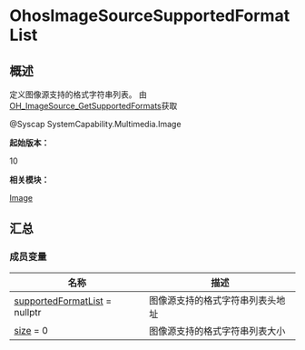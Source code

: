 # OhosImageSourceSupportedFormatList


## 概述

定义图像源支持的格式字符串列表。 由[OH_ImageSource_GetSupportedFormats](image.md#oh_imagesource_getsupportedformats)获取

\@Syscap SystemCapability.Multimedia.Image

**起始版本：**

10

**相关模块：**

[Image](image.md)


## 汇总


### 成员变量

| 名称 | 描述 | 
| -------- | -------- |
| [supportedFormatList](image.md#supportedformatlist) = nullptr | 图像源支持的格式字符串列表头地址 | 
| [size](image.md#size-67) = 0 | 图像源支持的格式字符串列表大小 | 
